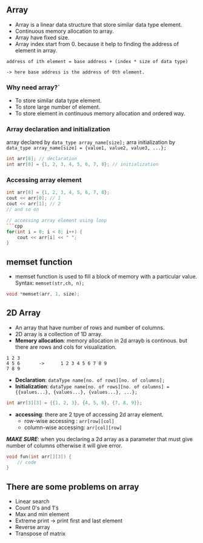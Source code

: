 ## Array
- Array is a linear data structure that store similar data type element.
- Continuous memory allocation to array.
- Array have fixed size.
- Array index start from 0. because it help to finding the address of element in array.
```
address of ith element = base address + (index * size of data type)

-> here base address is the address of 0th element.
```
### Why need array?`
- To store similar data type element.
- To store large number of element.
- To store element in continuous memory allocation and ordered way.
### Array declaration and initialization
array declared by `data_type array_name[size];`
arra initialization by `data_type array_name[size] = {value1, value2, value3, ...};`
```cpp
int arr[8]; // declaration
int arr[8] = {1, 2, 3, 4, 5, 6, 7, 8}; // initialization
```

### Accessing array element
```cpp
int arr[8] = {1, 2, 3, 4, 5, 6, 7, 8};
cout << arr[0]; // 1
cout << arr[1]; // 2
// and so on

// accessing array element using loop
```cpp
for(int i = 0; i < 8; i++) {
    cout << arr[i] << " ";
}
```


## memset function
- memset function is used to fill a block of memory with a particular value.
Syntax: `memset(str,ch, n);`
```cpp
void *memset(arr, 1, size);
```

## 2D Array
- An array that have number of rows and number of columns.
- 2D array is a collection of 1D array.
- **Memory allocation**: memory allocation in 2d arrayb is continous. but there are rows and cols for visualization.
```
1 2 3
4 5 6       ->      1 2 3 4 5 6 7 8 9
7 8 9
```
- **Declaration**: `dataType name[no. of rows][no. of columns];`
- **Initialization**: `dataType name[no. of rows][no. of columns] = {{values...}, {values...}, {values...}, ...};`
```cpp
int arr[3][3] = {{1, 2, 3}, {4, 5, 6}, {7, 8, 9}};
```
- **accessing**: there are 2 tpye of accessing 2d array element.
    - row-wise accessing : `arr[row][col]`
    - column-wise accessing: `arr[col][row]`

**_MAKE SURE_**: when you declaring a 2d array as a parameter that must give number of columns otherwise it will give error.
```cpp
void fun(int arr[][3]) {
    // code
}
```


## There are some problems on array
- Linear search
- Count 0's and 1's
- Max and min element
- Extreme print -> print first and last element
- Reverse array
- Transpose of matrix